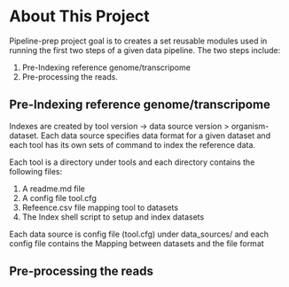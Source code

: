 # About This Project

Pipeline-prep project goal is to creates a set reusable modules used in running the first two steps of a given data pipeline. The two steps include:
  1) Pre-Indexing reference genome/transcripome
  2) Pre-processing the reads.

## Pre-Indexing reference genome/transcripome
Indexes are created by tool version -> data source version > organism-dataset. Each data source specifies
data format for a given dataset and each tool has its own sets of command to index the reference data.


Each tool is a directory under tools  and each directory contains the following files:
1)	A readme.md file
2)	A config file tool.cfg
3)	Refeence.csv file mapping tool to datasets
4)	The Index shell script to setup and index datasets

Each data source is config file (tool.cfg) under data_sources/  and each config file contains the
Mapping between datasets and the file format 
## Pre-processing the reads


